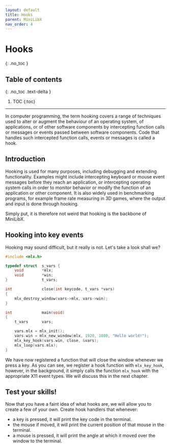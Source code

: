 ```yaml
---
layout: default
title: Hooks
parent: MiniLibX
nav_order: 4
---
```


# Hooks
{: .no_toc }

## Table of contents
{: .no_toc .text-delta }

1. TOC
{:toc}

---

In computer programming, the term hooking covers a range of techniques used to
alter or augment the behaviour of an operating system, of applications, or of
other software components by intercepting function calls or messages or events
passed between software components. Code that handles such intercepted function
calls, events or messages is called a hook.

## Introduction

Hooking is used for many purposes, including debugging and extending
functionality. Examples might include intercepting keyboard or mouse event
messages before they reach an application, or intercepting operating system
calls in order to monitor behavior or modify the function of an application or
other component. It is also widely used in benchmarking programs, for example
frame rate measuring in 3D games, where the output and input is done through
hooking.

Simply put, it is therefore not weird that hooking is the backbone of MiniLibX.

## Hooking into key events

Hooking may sound difficult, but it really is not. Let's take a look shall
we?

```c
#include <mlx.h>

typedef struct  s_vars {
    void        *mlx;
    void        *win;
}               t_vars;

int             close(int keycode, t_vars *vars)
{
    mlx_destroy_window(vars->mlx, vars->win);
}

int             main(void)
{
    t_vars      vars;

    vars.mlx = mlx_init();
    vars.win = mlx_new_window(mlx, 1920, 1080, "Hello world!");
    mlx_key_hook(vars.win, close, &vars);
    mlx_loop(vars.mlx);
} 
```

We have now registered a function that will close the window whenever we press
a key. As you can see, we register a hook function with `mlx_key_hook`, however,
in the background, it simply calls the function `mlx_hook` with the appropriate
X11 event types. We will discuss this in the next chapter.

## Test your skills!

Now that you have a faint idea of what hooks are, we will allow you to create a
few of your own. Create hook handlers that whenever:
- a key is pressed, it will print the key code in the terminal.
- the mouse if moved, it will print the current position of that mouse in the
terminal.
- a mouse is pressed, it will print the angle at which it moved over the window
to the terminal.


